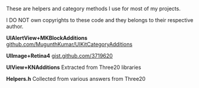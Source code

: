 These are helpers and category methods I use for most of my projects.

I DO NOT own copyrights to these code and they belongs to their respective author.

**UIAlertView+MKBlockAdditions**
[github.com/MugunthKumar/UIKitCategoryAdditions](https://github.com/MugunthKumar/UIKitCategoryAdditions)

**UIImage+Retina4**
[gist.github.com/3719620](https://gist.github.com/3719620)

**UIView+KNAdditions**
Extracted from Three20 libraries

**Helpers.h**
Collected from various answers from Three20